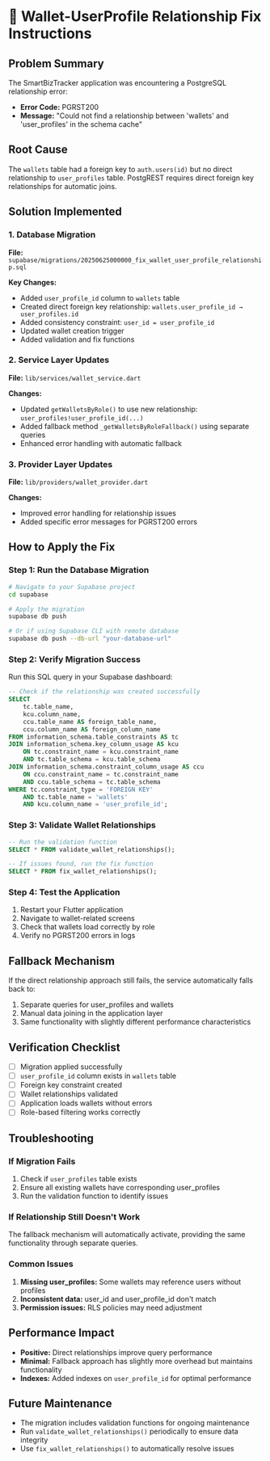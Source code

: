 # 🔧 Wallet-UserProfile Relationship Fix Instructions

## Problem Summary
The SmartBizTracker application was encountering a PostgreSQL relationship error:
- **Error Code:** PGRST200
- **Message:** "Could not find a relationship between 'wallets' and 'user_profiles' in the schema cache"

## Root Cause
The `wallets` table had a foreign key to `auth.users(id)` but no direct relationship to `user_profiles` table. PostgREST requires direct foreign key relationships for automatic joins.

## Solution Implemented

### 1. Database Migration
**File:** `supabase/migrations/20250625000000_fix_wallet_user_profile_relationship.sql`

**Key Changes:**
- Added `user_profile_id` column to `wallets` table
- Created direct foreign key relationship: `wallets.user_profile_id → user_profiles.id`
- Added consistency constraint: `user_id = user_profile_id`
- Updated wallet creation trigger
- Added validation and fix functions

### 2. Service Layer Updates
**File:** `lib/services/wallet_service.dart`

**Changes:**
- Updated `getWalletsByRole()` to use new relationship: `user_profiles!user_profile_id(...)`
- Added fallback method `_getWalletsByRoleFallback()` using separate queries
- Enhanced error handling with automatic fallback

### 3. Provider Layer Updates
**File:** `lib/providers/wallet_provider.dart`

**Changes:**
- Improved error handling for relationship issues
- Added specific error messages for PGRST200 errors

## How to Apply the Fix

### Step 1: Run the Database Migration
```bash
# Navigate to your Supabase project
cd supabase

# Apply the migration
supabase db push

# Or if using Supabase CLI with remote database
supabase db push --db-url "your-database-url"
```

### Step 2: Verify Migration Success
Run this SQL query in your Supabase dashboard:
```sql
-- Check if the relationship was created successfully
SELECT 
    tc.table_name, 
    kcu.column_name, 
    ccu.table_name AS foreign_table_name,
    ccu.column_name AS foreign_column_name 
FROM information_schema.table_constraints AS tc 
JOIN information_schema.key_column_usage AS kcu
    ON tc.constraint_name = kcu.constraint_name
    AND tc.table_schema = kcu.table_schema
JOIN information_schema.constraint_column_usage AS ccu
    ON ccu.constraint_name = tc.constraint_name
    AND ccu.table_schema = tc.table_schema
WHERE tc.constraint_type = 'FOREIGN KEY' 
    AND tc.table_name = 'wallets'
    AND kcu.column_name = 'user_profile_id';
```

### Step 3: Validate Wallet Relationships
```sql
-- Run the validation function
SELECT * FROM validate_wallet_relationships();

-- If issues found, run the fix function
SELECT * FROM fix_wallet_relationships();
```

### Step 4: Test the Application
1. Restart your Flutter application
2. Navigate to wallet-related screens
3. Check that wallets load correctly by role
4. Verify no PGRST200 errors in logs

## Fallback Mechanism
If the direct relationship approach still fails, the service automatically falls back to:
1. Separate queries for user_profiles and wallets
2. Manual data joining in the application layer
3. Same functionality with slightly different performance characteristics

## Verification Checklist
- [ ] Migration applied successfully
- [ ] `user_profile_id` column exists in `wallets` table
- [ ] Foreign key constraint created
- [ ] Wallet relationships validated
- [ ] Application loads wallets without errors
- [ ] Role-based filtering works correctly

## Troubleshooting

### If Migration Fails
1. Check if `user_profiles` table exists
2. Ensure all existing wallets have corresponding user_profiles
3. Run the validation function to identify issues

### If Relationship Still Doesn't Work
The fallback mechanism will automatically activate, providing the same functionality through separate queries.

### Common Issues
1. **Missing user_profiles:** Some wallets may reference users without profiles
2. **Inconsistent data:** user_id and user_profile_id don't match
3. **Permission issues:** RLS policies may need adjustment

## Performance Impact
- **Positive:** Direct relationships improve query performance
- **Minimal:** Fallback approach has slightly more overhead but maintains functionality
- **Indexes:** Added indexes on `user_profile_id` for optimal performance

## Future Maintenance
- The migration includes validation functions for ongoing maintenance
- Run `validate_wallet_relationships()` periodically to ensure data integrity
- Use `fix_wallet_relationships()` to automatically resolve issues
